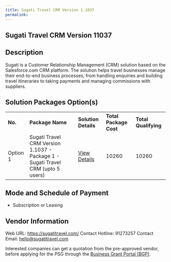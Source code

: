 ```yaml
---
title: Sugati Travel CRM Version 1.1037
permalink: 
---
```


## Sugati Travel CRM Version 11037

## Description

Sugati is a Customer Relationship Management (CRM) solution based on the Salesforce.com CRM platform. The solution helps travel businesses manage their end-to-end business processes, from handling enquiries and building travel itineraries to taking payments and managing commissions with suppliers.

## Solution Packages Option(s)

<table>
<tr>
<td><b>No.</b></td>
<td><b>Package Name</b></td>
<td><b>Solution Details</b></td>
<td><b>Total Package Cost</b></td>
<td><b>Total Qualifying</b></td>
</tr>
<tr>
<td>Option 1</td>
<td>Sugati Travel CRM Version 1.1037 - Package 1 - Sugati Travel CRM (upto 5 users)</td>
<td><a href='https://www.gobusiness.gov.sg/images/psg/Sugati_Travel_20200841_Desensitised_Annex_3_Part_1.pdf'>View Details</a></td>
<td>10260</td>
<td>10260</td>
</tr>
</table>

## Mode and Schedule of Payment

 - Subscription or Leasing

## Vendor Information

 Web URL: https://sugatitravel.com/ 
Contact Hotline: 91273257 
Contact Email: hello@sugatitravel.com 


Interested companies can get a quotation from the pre-approved vendor, before applying for the PSG through the <a href='https://www.businessgrants.gov.sg/'>Business Grant Portal (BGP)</a>.
